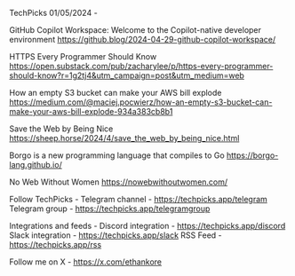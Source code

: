 TechPicks 01/05/2024 -

GitHub Copilot Workspace: Welcome to the Copilot-native developer environment
https://github.blog/2024-04-29-github-copilot-workspace/

HTTPS Every Programmer Should Know
https://open.substack.com/pub/zacharylee/p/https-every-programmer-should-know?r=1g2tj4&utm_campaign=post&utm_medium=web

How an empty S3 bucket can make your AWS bill explode
https://medium.com/@maciej.pocwierz/how-an-empty-s3-bucket-can-make-your-aws-bill-explode-934a383cb8b1

Save the Web by Being Nice
https://sheep.horse/2024/4/save_the_web_by_being_nice.html

Borgo is a new programming language that compiles to Go
https://borgo-lang.github.io/

No Web Without Women
https://nowebwithoutwomen.com/

Follow TechPicks -
Telegram channel - https://techpicks.app/telegram
Telegram group - https://techpicks.app/telegramgroup

Integrations and feeds -
Discord integration - https://techpicks.app/discord
Slack integration - https://techpicks.app/slack
RSS Feed - https://techpicks.app/rss

Follow me on X - https://x.com/ethankore